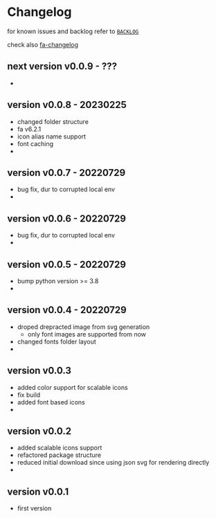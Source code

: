 
# Changelog

for known issues and backlog refer to 
[`BACKLOG`](https://github.com/kr-g/pytkfaicons/blob/main/BACKLOG.md)


check also [fa-changelog](https://fontawesome.com/docs/changelog/)


## next version v0.0.9 - ???

-


## version v0.0.8 - 20230225

- changed folder structure
- fa v6.2.1
- icon alias name support
- font caching
- 


## version v0.0.7 - 20220729

- bug fix, dur to corrupted local env
- 


## version v0.0.6 - 20220729

- bug fix, dur to corrupted local env
- 


## version v0.0.5 - 20220729

- bump python version >= 3.8
- 


## version v0.0.4 - 20220729

- droped drepracted image from svg generation
  - only font images are supported from now 
- changed fonts folder layout
- 


## version v0.0.3

- added color support for scalable icons  
- fix build
- added font based icons
- 


## version v0.0.2

- added scalable icons support 
- refactored package structure
- reduced initial download since using json svg for rendering directly
- 


## version v0.0.1

- first version


